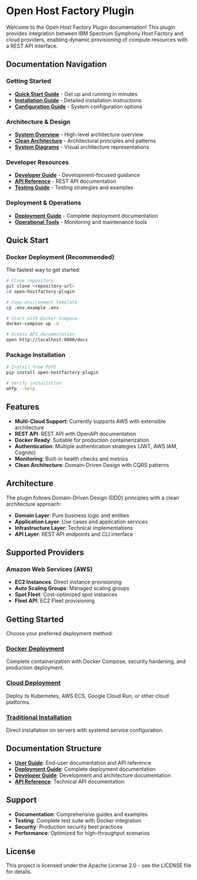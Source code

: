 # Open Host Factory Plugin

Welcome to the Open Host Factory Plugin documentation! This plugin provides integration between IBM Spectrum Symphony Host Factory and cloud providers, enabling dynamic provisioning of compute resources with a REST API interface.

## Documentation Navigation

### Getting Started
- **[Quick Start Guide](getting_started/quick_start.md)** - Get up and running in minutes
- **[Installation Guide](user_guide/installation.md)** - Detailed installation instructions
- **[Configuration Guide](user_guide/configuration.md)** - System configuration options

### Architecture & Design
- **[System Overview](architecture/system_overview.md)** - High-level architecture overview
- **[Clean Architecture](architecture/clean_architecture.md)** - Architectural principles and patterns
- **[System Diagrams](architecture/system_diagrams.md)** - Visual architecture representations

### Developer Resources
- **[Developer Guide](developer_guide/architecture.md)** - Development-focused guidance
- **[API Reference](api/readme.md)** - REST API documentation
- **[Testing Guide](testing/readme.md)** - Testing strategies and examples

### Deployment & Operations
- **[Deployment Guide](deployment/readme.md)** - Complete deployment documentation
- **[Operational Tools](operational/tools.md)** - Monitoring and maintenance tools

## Quick Start

### Docker Deployment (Recommended)

The fastest way to get started:

```bash
# Clone repository
git clone <repository-url>
cd open-hostfactory-plugin

# Copy environment template
cp .env.example .env

# Start with Docker Compose
docker-compose up -d

# Access API documentation
open http://localhost:8000/docs
```

### Package Installation

```bash
# Install from PyPI
pip install open-hostfactory-plugin

# Verify installation
ohfp --help
```

## Features

- **Multi-Cloud Support**: Currently supports AWS with extensible architecture
- **REST API**: REST API with OpenAPI documentation
- **Docker Ready**: Suitable for production containerization
- **Authentication**: Multiple authentication strategies (JWT, AWS IAM, Cognito)
- **Monitoring**: Built-in health checks and metrics
- **Clean Architecture**: Domain-Driven Design with CQRS patterns

## Architecture

The plugin follows Domain-Driven Design (DDD) principles with a clean architecture approach:

- **Domain Layer**: Pure business logic and entities
- **Application Layer**: Use cases and application services  
- **Infrastructure Layer**: Technical implementations
- **API Layer**: REST API endpoints and CLI interface

## Supported Providers

### Amazon Web Services (AWS)
- **EC2 Instances**: Direct instance provisioning
- **Auto Scaling Groups**: Managed scaling groups
- **Spot Fleet**: Cost-optimized spot instances
- **Fleet API**: EC2 Fleet provisioning

## Getting Started

Choose your preferred deployment method:

### [Docker Deployment](deployment/docker.md)
Complete containerization with Docker Compose, security hardening, and production deployment.

### [Cloud Deployment](deployment/readme.md)
Deploy to Kubernetes, AWS ECS, Google Cloud Run, or other cloud platforms.

### [Traditional Installation](user_guide/installation.md)
Direct installation on servers with systemd service configuration.

## Documentation Structure

- **[User Guide](user_guide/installation.md)**: End-user documentation and API reference
- **[Deployment Guide](deployment/readme.md)**: Complete deployment documentation
- **[Developer Guide](developer_guide/architecture.md)**: Development and architecture documentation
- **[API Reference](api-reference.md)**: Technical API documentation

## Support

- **Documentation**: Comprehensive guides and examples
- **Testing**: Complete test suite with Docker integration
- **Security**: Production security best practices
- **Performance**: Optimized for high-throughput scenarios

## License

This project is licensed under the Apache License 2.0 - see the LICENSE file for details.
